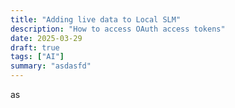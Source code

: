 ```yaml
---
title: "Adding live data to Local SLM"
description: "How to access OAuth access tokens"
date: 2025-03-29
draft: true
tags: ["AI"]
summary: "asdasfd"
---
```


as